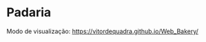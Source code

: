 # Padaria

Modo de visualização: <a href="https://vitordequadra.github.io/Web_Bakery/">https://vitordequadra.github.io/Web_Bakery/</a>
